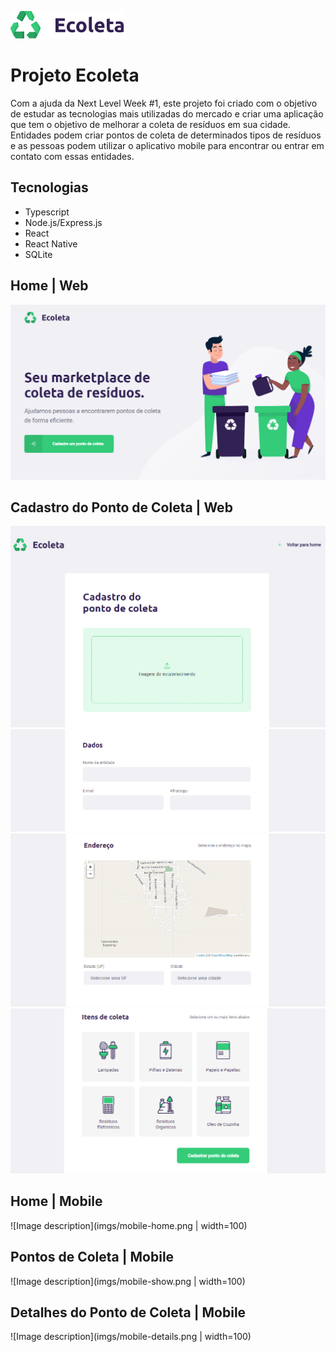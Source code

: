 ![Image description](imgs/logo.png)
# Projeto Ecoleta

Com a ajuda da Next Level Week #1, este projeto foi criado com o objetivo de estudar as tecnologias mais utilizadas do mercado e criar uma aplicação que tem o objetivo de melhorar a coleta de resíduos em sua cidade. Entidades podem criar pontos de coleta de determinados tipos de resíduos e as pessoas podem utilizar o aplicativo mobile para encontrar ou entrar em contato com essas entidades.

## Tecnologias

- Typescript
- Node.js/Express.js
- React
- React Native
- SQLite

## Home | Web

![Image description](imgs/home.png)

## Cadastro do Ponto de Coleta | Web

![Image description](imgs/cadastro-1.png)
![Image description](imgs/cadastro-2.png)
![Image description](imgs/cadastro-3.png)
![Image description](imgs/cadastro-4.png)

## Home | Mobile

![Image description](imgs/mobile-home.png | width=100)

## Pontos de Coleta | Mobile

![Image description](imgs/mobile-show.png | width=100)

## Detalhes do Ponto de Coleta | Mobile

![Image description](imgs/mobile-details.png | width=100)

